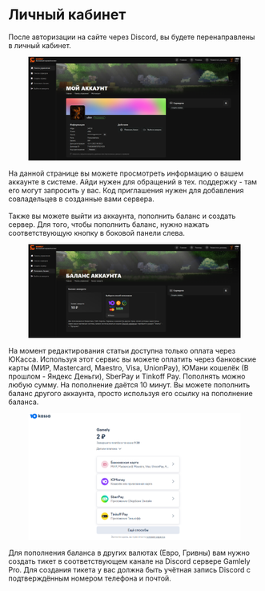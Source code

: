 # Личный кабинет

После авторизации на сайте через Discord, вы будете перенаправлены в личный кабинет.

<figure><img src="../.gitbook/assets/image (4).png" alt=""><figcaption></figcaption></figure>

На данной странице вы можете просмотреть информацию о вашем аккаунте в системе. Айди нужен для обращений в тех. поддержку - там его могут запросить у вас. Код приглашения нужен для добавления совладельцев в созданные вами сервера.\
\
Также вы можете выйти из аккаунта, пополнить баланс и создать сервер. Для того, чтобы пополнить баланс, нужно нажать соответствующую кнопку в боковой панели слева.

<figure><img src="../.gitbook/assets/image (7).png" alt=""><figcaption></figcaption></figure>

На момент редактирования статьи доступна только оплата через ЮКасса. Используя этот сервис вы можете оплатить через банковские карты (МИР, Mastercard, Maestro, Visa, UnionPay), ЮМани кошелёк (В прошлом - Яндекс Деньги), SberPay и Tinkoff Pay. Пополнять можно любую сумму. На пополнение даётся 10 минут. Вы можете пополнить баланс другого аккаунта, просто используя его ссылку на пополнение баланса.

<figure><img src="../.gitbook/assets/image (8).png" alt=""><figcaption></figcaption></figure>

Для пополнения баланса в других валютах (Евро, Гривны) вам нужно создать тикет в соответствующем канале на Discord сервере Gamlely Pro. Для создания тикета у вас должна быть учётная запись Discord с подтверждённым номером телефона и почтой.
